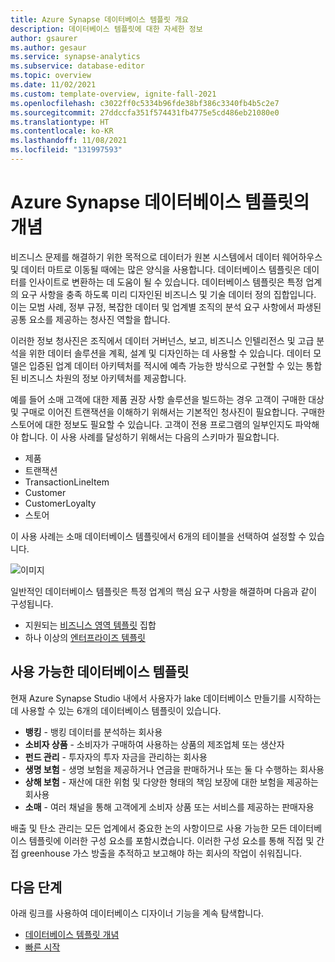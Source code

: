 ```yaml
---
title: Azure Synapse 데이터베이스 템플릿 개요
description: 데이터베이스 템플릿에 대한 자세한 정보
author: gsaurer
ms.author: gesaur
ms.service: synapse-analytics
ms.subservice: database-editor
ms.topic: overview
ms.date: 11/02/2021
ms.custom: template-overview, ignite-fall-2021
ms.openlocfilehash: c3022ff0c5334b96fde38bf386c3340fb4b5c2e7
ms.sourcegitcommit: 27ddccfa351f574431fb4775e5cd486eb21080e0
ms.translationtype: HT
ms.contentlocale: ko-KR
ms.lasthandoff: 11/08/2021
ms.locfileid: "131997593"
---
```

# <a name="what-is-azure-synapse-database-templates"></a>Azure Synapse 데이터베이스 템플릿의 개념

비즈니스 문제를 해결하기 위한 목적으로 데이터가 원본 시스템에서 데이터 웨어하우스 및 데이터 마트로 이동될 때에는 많은 양식을 사용합니다. 데이터베이스 템플릿은 데이터를 인사이트로 변환하는 데 도움이 될 수 있습니다. 데이터베이스 템플릿은 특정 업계의 요구 사항을 충족 하도록 미리 디자인된 비즈니스 및 기술 데이터 정의 집합입니다. 이는 모범 사례, 정부 규정, 복잡한 데이터 및 업계별 조직의 분석 요구 사항에서 파생된 공통 요소를 제공하는 청사진 역할을 합니다. 

이러한 정보 청사진은 조직에서 데이터 거버넌스, 보고, 비즈니스 인텔리전스 및 고급 분석을 위한 데이터 솔루션을 계획, 설계 및 디자인하는 데 사용할 수 있습니다. 데이터 모델은 입증된 업계 데이터 아키텍처를 적시에 예측 가능한 방식으로 구현할 수 있는 통합된 비즈니스 차원의 정보 아키텍처를 제공합니다. 

예를 들어 소매 고객에 대한 제품 권장 사항 솔루션을 빌드하는 경우 고객이 구매한 대상 및 구매로 이어진 트랜잭션을 이해하기 위해서는 기본적인 청사진이 필요합니다. 구매한 스토어에 대한 정보도 필요할 수 있습니다. 고객이 전용 프로그램의 일부인지도 파악해야 합니다. 이 사용 사례를 달성하기 위해서는 다음의 스키마가 필요합니다. 

 - 제품 
 - 트랜잭션 
 - TransactionLineItem 
 - Customer 
 - CustomerLoyalty 
 - 스토어 

이 사용 사례는 소매 데이터베이스 템플릿에서 6개의 테이블을 선택하여 설정할 수 있습니다. 

![이미지](https://user-images.githubusercontent.com/84302758/140736847-9d93436d-47b4-4175-8b09-a33de0bcde05.png)

일반적인 데이터베이스 템플릿은 특정 업계의 핵심 요구 사항을 해결하며 다음과 같이 구성됩니다. 

 - 지원되는 [비즈니스 영역 템플릿](concepts-database-templates.md#business-area-templates) 집합
 - 하나 이상의 [엔터프라이즈 템플릿](concepts-database-templates.md#enterprise-templates)  

## <a name="available-database-templates"></a>사용 가능한 데이터베이스 템플릿 

현재 Azure Synapse Studio 내에서 사용자가 lake 데이터베이스 만들기를 시작하는 데 사용할 수 있는 6개의 데이터베이스 템플릿이 있습니다. 

 - **뱅킹** - 뱅킹 데이터를 분석하는 회사용
 - **소비자 상품** - 소비자가 구매하여 사용하는 상품의 제조업체 또는 생산자
 - **펀드 관리** - 투자자의 투자 자금을 관리하는 회사용
 - **생명 보험** - 생명 보험을 제공하거나 연금을 판매하거나 또는 둘 다 수행하는 회사용
 - **상해 보험** - 재산에 대한 위험 및 다양한 형태의 책임 보장에 대한 보험을 제공하는 회사용
 - **소매** - 여러 채널을 통해 고객에게 소비자 상품 또는 서비스를 제공하는 판매자용

배출 및 탄소 관리는 모든 업계에서 중요한 논의 사항이므로 사용 가능한 모든 데이터베이스 템플릿에 이러한 구성 요소를 포함시켰습니다. 이러한 구성 요소를 통해 직접 및 간접 greenhouse 가스 방출을 추적하고 보고해야 하는 회사의 작업이 쉬워집니다.

## <a name="next-steps"></a>다음 단계
아래 링크를 사용하여 데이터베이스 디자이너 기능을 계속 탐색합니다.
- [데이터베이스 템플릿 개념](concepts-database-templates.md)
- [빠른 시작](quick-start-create-lake-database.md)
